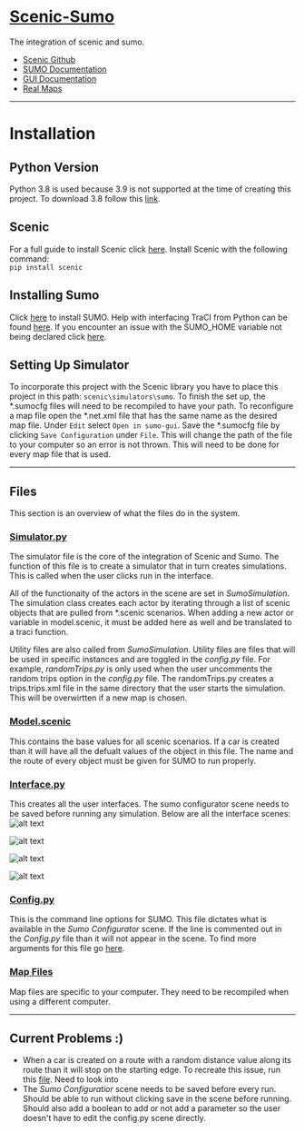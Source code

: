 # [Scenic-Sumo](https://github.com/AkbasLab/scenic-sumo)
The integration of scenic and sumo.

- [Scenic Github](https://github.com/BerkeleyLearnVerify/Scenic)  
- [SUMO Documentation](https://sumo.dlr.de/docs/TraCI.html)
- [GUI Documentation](https://pysimplegui.readthedocs.io/en/latest/)
- [Real Maps](https://www.openstreetmap.org/search?query=hello#map=16/10.4427/-3.1252)

---
# Installation
## Python Version   
Python 3.8 is used because 3.9 is not supported at the time of creating this project. To download 3.8 follow this [link](https://www.python.org/downloads/release/python-3810/).  

## Scenic  
For a full guide to install Scenic click [here](https://scenic-lang.readthedocs.io/en/latest/quickstart.html). Install Scenic with the following command:  
```pip install scenic```  

## Installing Sumo  
Click [here](https://www.eclipse.org/sumo/) to install SUMO. Help with interfacing  TraCI from Python can be found [here](https://sumo.dlr.de/docs/TraCI/Interfacing_TraCI_from_Python.html). If you encounter an issue with the SUMO_HOME variable not being declared click [here](https://sumo.dlr.de/docs/Basics/Basic_Computer_Skills.html#additional_environment_variables).  

## Setting Up Simulator  
To incorporate this project with the Scenic library you have to place this project in this path: ```scenic\simulators\sumo```. To finish the set up, the *.sumocfg files will need to be recompiled to have your path. To reconfigure a map file open the *.net.xml file that has the same name as the desired map file. Under ```Edit``` select ```Open in sumo-gui```. Save the *.sumocfg file by clicking ```Save Configuration``` under ```File```. This will change the path of the file to your computer so an error is not thrown. This will need to be done for every map file that is used. 

--- 
## Files  
This section is an overview of what the files do in the system.
### [Simulator.py](https://github.com/AkbasLab/scenic-sumo/blob/main/simulator.py) 
The simulator file is the core of the integration of Scenic and Sumo. The function of this file is to create a simulator that in turn creates simulations. This is called when the user clicks run in the interface.

All of the functionaity of the actors in the scene are set in *SumoSimulation*. The simulation class creates each actor by iterating through a list of scenic objects that are pulled from *.scenic scenarios. When adding a new actor or variable in model.scenic, it must be added here as well and be translated to a traci function.  

Utility files are also called from *SumoSimulation*. Utility files are files that will be used in specific instances and are toggled in the *config.py* file. For example, *randomTrips.py* is only used when the user uncomments the random trips option in the *config.py* file. The randomTrips.py creates a trips.trips.xml file in the same directory that the user starts the simulation. This will be overwirtten if a new map is chosen.

### [Model.scenic](https://github.com/AkbasLab/scenic-sumo/blob/main/model.scenic)
This contains the base values for all scenic scenarios. If a car is created than it will have all the defualt values of the object in this file. The name and the route of every object must be given for SUMO to run properly. 

### [Interface.py](https://github.com/AkbasLab/scenic-sumo/blob/main/interface.py)  
This creates all the user interfaces. The sumo configurator scene needs to be saved before running any simulation. Below are all the interface scenes:  
![alt text](https://github.com/AkbasLab/scenic-sumo/blob/main/Documentation/Pictures/SumoScenicHome.PNG)  
   
![alt text](https://github.com/AkbasLab/scenic-sumo/blob/main/Documentation/Pictures/SumoScenicHomeOptions.PNG)  
   
![alt text](https://github.com/AkbasLab/scenic-sumo/blob/main/Documentation/Pictures/ScenicSumoFileBrowser.PNG)  
   
![alt text](https://github.com/AkbasLab/scenic-sumo/blob/main/Documentation/Pictures/SumoScenicConfig.PNG)

### [Config.py](https://github.com/AkbasLab/scenic-sumo/blob/main/Utilities/config.py)
This is the command line options for SUMO. This file dictates what is available in the *Sumo Configurator* scene. If the line is commented out in the *Config.py* file than it will not appear in the scene. To find more arguments for this file go [here](https://github.com/AkbasLab/scenic-sumo/blob/main/Documentation/sumo-help.txt).

### [Map Files](https://github.com/AkbasLab/scenic-sumo/tree/main/Map)
Map files are specific to your computer. They need to be recompiled when using a different computer.

---  
## Current Problems :)

* When a car is created on a route with a random distance value along its route than it will stop on the starting edge. To recreate this issue, run this [file](https://github.com/AkbasLab/scenic-sumo/blob/main/Scenarios/OnRamp.scenic). Need to look into 
* The *Sumo Configuratior* scene needs to be saved before every run. Should be able to run without clicking save in the scene before running. Should also add a boolean to add or not add a parameter so the user doesn't have to edit the config.py scene directly.